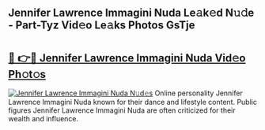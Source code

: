 ## Jennifer Lawrence Immagini Nuda Le𝚊k𝚎d N𝚞𝚍e - Part-Tyz Vid𝚎o Le𝚊ks Photos GsTje

# <h2><a href="http://fbd04kt.evod.top/?m=Jennifer+Lawrence+Immagini+Nuda">🔗 👉🔴 Jennifer Lawrence Immagini Nuda Vid𝚎o Ph𝚘t𝚘s</a></h2>

[![Jennifer Lawrence Immagini Nuda N𝚞d𝚎s](https://i.imgur.com/8V9OHl7.gif)](http://fbd04kt.evod.top/?m=Jennifer+Lawrence+Immagini+Nuda)
Online personality Jennifer Lawrence Immagini Nuda known for their dance and lifestyle content. Public figures Jennifer Lawrence Immagini Nuda are often criticized for their wealth and influence. 
